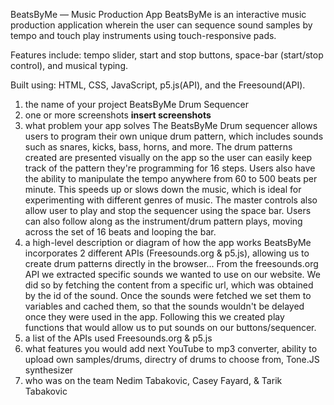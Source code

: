 BeatsByMe — Music Production App
BeatsByMe is an interactive music production application wherein the user can sequence sound samples by tempo and touch play instruments using touch-responsive pads.

Features include: tempo slider, start and stop buttons, space-bar (start/stop control), and musical typing.


Built using: HTML, CSS, JavaScript, p5.js(API), and the Freesound(API).

1. the name of your project
    BeatsByMe Drum Sequencer
2. one or more screenshots
    **insert screenshots**
3. what problem your app solves
    The BeatsByMe Drum sequencer allows users to program their own unique drum
    pattern, which includes sounds such as snares, kicks, bass, horns, and more.
    The drum patterns created are presented visually on the app so the user can easily keep
    track of the pattern they're programming for 16 steps. Users also have the ability to
    manipulate the tempo anywhere from 60 to 500 beats per minute. This speeds up or slows down
    the music, which is ideal for experimenting with different genres of music. The master
    controls also allow user to play and stop the sequencer using the space bar. Users can also follow
    along as the instrument/drum pattern plays, moving across the set of 16 beats and looping the bar.
4. a high-level description or diagram of how the app works
    BeatsByMe incorporates 2 different APIs (Freesounds.org & p5.js), allowing us to create
    drum patterns directly in the browser... From the freesounds.org API we extracted specific sounds
    we wanted to use on our website. We did so by fetching the content from a specific url, which was
    obtained by the id of the sound. Once the sounds were fetched we set them to variables and cached them, so
    that the sounds wouldn't be delayed once they were used in the app. Following this we created
    play functions that would allow us to put sounds on our buttons/sequencer.
    <!-- The app works by taking an instantiated audio context and fetching sounds from the API. The sounds
    are loaded upfront to avoid delays and are buffered to be played immediately. For the sound to
    emit from the speakers, we connnected our source to a destination.
    The playSound() function is used every time somebody presses one of the pads with their mouse.
    the start(time) function makes it simple to schedule sound playback once we pre-loaded the
    sound buffers and audio file data.. -->
5. a list of the APIs used
    Freesounds.org & p5.js
6. what features you would add next
    YouTube to mp3 converter, ability to upload own samples/drums, directry of
    drums to choose from, Tone.JS synthesizer
7. who was on the team
    Nedim Tabakovic, Casey Fayard, & Tarik Tabakovic
